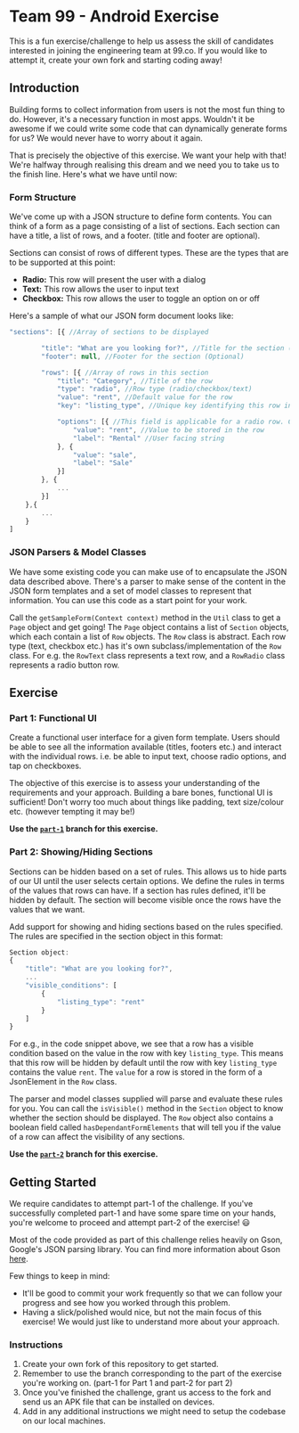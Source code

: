 # Team 99 - Android Exercise

This is a fun exercise/challenge to help us assess the skill of candidates interested in joining the engineering team at 99.co. If you would like to attempt it, create your own fork and starting coding away!

## Introduction
Building forms to collect information from users is not the most fun thing to do. However, it's a necessary function in most apps. Wouldn't it be awesome if we could write some code that can dynamically generate forms for us? We would never have to worry about it again.

That is precisely the objective of this exercise. We want your help with that! We're halfway through realising this dream and we need you to take us to the finish line. Here's what we have until now:

### Form Structure
We've come up with a JSON structure to define form contents. You can think of a form as a page consisting of a list of sections. Each section can have a title, a list of rows, and a footer. (title and footer are optional).

Sections can consist of rows of different types. These are the types that are to be supported at this point:

- **Radio:** This row will present the user with a dialog
- **Text:** This row allows the user to input text
- **Checkbox:** This row allows the user to toggle an option on or off

Here's a sample of what our JSON form document looks like:

```javascript
"sections": [{ //Array of sections to be displayed

		"title": "What are you looking for?", //Title for the section (Optional)
		"footer": null, //Footer for the section (Optional)

		"rows": [{ //Array of rows in this section
			"title": "Category", //Title of the row
			"type": "radio", //Row type (radio/checkbox/text)
			"value": "rent", //Default value for the row
			"key": "listing_type", //Unique key identifying this row in this page

			"options": [{ //This field is applicable for a radio row. Contains an array of options that the user can choose from
				"value": "rent", //Value to be stored in the row
				"label": "Rental" //User facing string
			}, {
				"value": "sale",
				"label": "Sale"
			}]
		}, {
            ...
		}]
	},{
    	...
	}
]
```


### JSON Parsers & Model Classes
We have some existing code you can make use of to encapsulate the JSON data described above. There's a parser to make sense of the content in the JSON form templates and a set of model classes to represent that information. You can use this code as a start point for your work.

Call the `getSampleForm(Context context)` method in the `Util` class to get a `Page` object and get going! The `Page` object contains a list of `Section` objects, which each contain a list of `Row` objects. The `Row` class is abstract. Each row type (text, checkbox etc.) has it's own subclass/implementation of the `Row` class. For e.g. the `RowText` class represents a text row, and a `RowRadio` class represents a radio button row.

## Exercise
### Part 1: Functional UI
Create a functional user interface for a given form template. Users should be able to see all the information available (titles, footers etc.) and interact with the individual rows. i.e. be able to input text, choose radio options, and tap on checkboxes.

The objective of this exercise is to assess your understanding of the requirements and your approach. Building a bare bones, functional UI is sufficient! Don't worry too much about things like padding, text size/colour etc. (however tempting it may be!)

**Use the [`part-1`](https://github.com/team99/99-android-exercise/tree/part-1) branch for this exercise.**

### Part 2: Showing/Hiding Sections
Sections can be hidden based on a set of rules. This allows us to hide parts of our UI until the user selects certain options. We define the rules in terms of the values that rows can have. If a section has rules defined, it'll be hidden by default. The section will become visible once the rows have the values that we want.

Add support for showing and hiding sections based on the rules specified. The rules are specified in the section object in this format:

```javascript
Section object:
{
    "title": "What are you looking for?",
    ...
    "visible_conditions": [
        {
            "listing_type": "rent"
        }
    ]
}
```

For e.g., in the code snippet above, we see that a row has a visible condition based on the value in the row with key `listing_type`. This means that this row will be hidden by default until the row with key `listing_type` contains the value `rent`. The `value` for a row is stored in the form of a JsonElement in the `Row` class.

The parser and model classes supplied will parse and evaluate these rules for you. You can call the `isVisible()` method in the `Section` object to know whether the section should be displayed. The `Row` object also contains a boolean field called `hasDependantFormElements` that will tell you if the value of a row can affect the visibility of any sections.

**Use the [`part-2`](https://github.com/team99/99-android-exercise/tree/part-2) branch for this exercise.**

## Getting Started
We require candidates to attempt part-1 of the challenge. If you've successfully completed part-1 and have some spare time on your hands, you're welcome to proceed and attempt part-2 of the exercise! :smiley:

Most of the code provided as part of this challenge relies heavily on Gson, Google's JSON parsing library. You can find more information about Gson [here](https://github.com/google/gson).

Few things to keep in mind:

- It'll be good to commit your work frequently so that we can follow your progress and see how you worked through this problem.
- Having a slick/polished would nice, but not the main focus of this exercise! We would just like to understand more about your approach.

### Instructions
1. Create your own fork of this repository to get started.
2. Remember to use the branch corresponding to the part of the exercise you're working on. (part-1 for Part 1 and part-2 for part 2)
3. Once you've finished the challenge, grant us access to the fork and send us an APK file that can be installed on devices.
4. Add in any additional instructions we might need to setup the codebase on our local machines.
